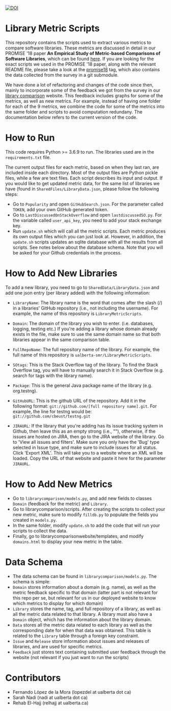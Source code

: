 [![DOI](https://zenodo.org/badge/104284830.svg)](https://zenodo.org/badge/latestdoi/104284830)

# Library Metric Scripts

This repository contains the scripts used to extract various metrics to compare software libraries. 
These metrics are discussed in detail in our PROMISE '18 paper **An Empirical Study of Metric-based Comparisons of Software Libraries**, which can be found [here](https://dl.dropboxusercontent.com/s/v5hdbnywsycvt1q/LopezDeLaMoraPROMISE18.pdf). If you are looking for the exact scripts we used in the PROMISE '18 paper, along with the relevant README file, please take a look at the [promise18](https://github.com/ualberta-smr/LibraryMetricScripts/tree/promise18) tag, which also contains the data collected from the survey in a git submodule.

We have done a lot of refactoring and changes of the code since then, mainly to incorporate some of the feedback we got from the survey in our [library comparison](TODO) website.
This feedback includes graphs for some of the metrics, as well as new metrics.
For example, instead of having one folder for each of the 9 metrics, we combine the code for some of the metrics into the same folder and scripts to avoid computation redundany. 
The documentation below refers to the current version of the code.

# How to Run

This code requires Python >= 3.6.9 to run. The libraries used are in the `requirements.txt` file.

The current output files for each metric, based on when they last ran, are included inside each directory.
Most of the output files are Python pickle files, while a few are text files.
Each script describes its input and output.
If you would like to get updated metric data, for the same list of libraries we have (found in `SharedFiles/LibraryData.json`, please follow the following steps:

- Go to `Popularity` and open `GitHubSearch.json`. For the parameter called `TOKEN`, add your own GitHub generated token.
- Go to `LastDiscussedOnStackOverflow` and open `lastdiscussedSO.py`. For the variable called `user_api_key`, you need to add your stack exchange key. 
- Run `update.sh` which will call all the metric scripts. Each metric produces its own output files which you can just look at. However, in addition, the `update.sh` scripts updates an sqlite database with all the results from all scripts. See notes below about the database schema. Note that you will be asked for your Github credentials in the process. 

# How to Add New Libraries

To add a new library, you need to go to `SharedData/LibraryData.json` and add one json entry (per library added) with the following information: 

* `LibraryName`: The library name is the word that comes after the slash (/) in a libraries' GitHub repository (i.e., not including the username). For example, the name of this repository is `LibraryMetricScripts`.

* `Domain`: The domain of the library you wish to enter. (i.e. databases, logging, testing etc.) If you're adding a library whose domain already exists in the file, make sure to use the same domain name so that both libraries appear in the same comparison table. 

* `FullRepoName`: The full repository name of the library. For example, the full name of this repository is `ualberta-smr/LibraryMetricScripts`.

* `SOtags`: This is the Stack Overflow tag of the library. To find the Stack Overflow tag, you will have to manually search it in Stack Overflow (e.g. search for tags with the library name).

* `Package`: This is the general Java package name of the library (e.g. org.testng). 

* `GitHubURL`: This is the github URL of the repository. Add it in the following format: `git://github.com/[full repository name].git`. For example, the line for testng would be: `git://github.com/cbeust/testng.git`

* `JIRAURL`: If the library that you're adding has its issue tracking system in Github, then leave this as an empty strong (i.e., ""), otherwise, if the issues are hosted on JIRA, then go to the JIRA website of the library. Go to 'View all issues and filters'. Make sure you only have the 'Bug' type selected in Issue type, and make sure to include issues for all status. Click 'Export XML'. This will take you to a website where an XML will be loaded. Copy the URL of that website and paste it here for the parameter `JIRAURL`.

# How to Add New Metrics
- Go to `librarycomparison/models.py`, and add new fields to classes `Domain` (feedback for the metric) and `Library`.
- Go to librarycomparison/scripts. After creating the scripts to collect your new metric, make sure to modify `filldb.py` to populate the fields you created in `models.py`.
- In the same folder, modify `update.sh` to add the code that will run your scripts to collect the data.
- Finally, go to librarycomparisonwebsite/templates, and modify `domains.html` to display your new metric in the table.

# Data Schema
- The data schema can be found in `librarycomparison/models.py`. The schema is simple:
- `Domain` stores information about a domain (e.g. name), as well as the metric feedback specific to that domain (latter part is not relevant for this repo per se, but relevant for us in our deployed website to know which metrics to display for which domain)
- `Library` stores the name, tag, and full repository of a library, as well as all the metric data related to that library. A library must also have a `Domain` object, which has the information about the library domain.
- `Data` stores all the metric data related to each library as well as the corresponding date for when that data was obtained. This table is related to the `Library` table through a foreign key constraint. 
- `Issue` and `Release` store information about issues and releases of libraries, and are used for specific metrics.
- `Feedback` just stores text containing submitted user feedback through the website (not relevant if you just want to run the scripts)

# Contributors
- Fernando López de la Mora (lopezdel at ualberta dot ca)
- Sarah Nadi (nadi at ualberta dot ca)
- Rehab El-Hajj (relhajj at ualberta.ca)
